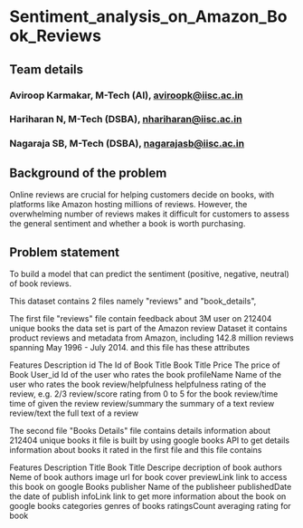# Sentiment_analysis_on_Amazon_Book_Reviews

## Team details
### Aviroop Karmakar, M-Tech (AI), aviroopk@iisc.ac.in
### Hariharan N, M-Tech (DSBA), nhariharan@iisc.ac.in
### Nagaraja SB, M-Tech (DSBA), nagarajasb@iisc.ac.in

## Background of the problem
Online reviews are crucial for helping customers decide on books, with platforms like Amazon hosting millions of reviews. However, the overwhelming number of reviews makes it difficult for customers to assess the general sentiment and whether a book is worth purchasing.

## Problem statement
To build a model that can predict the sentiment (positive, negative, neutral) of book reviews.

This dataset contains 2 files namely "reviews" and "book_details",

The first file "reviews" file contain feedback about 3M user on 212404 unique books the data set is part of the Amazon review Dataset it contains product reviews and metadata from Amazon, including 142.8 million reviews spanning May 1996 - July 2014.
and this file has these attributes

Features	            Description
id	                  The Id of Book
Title	                Book Title
Price	                The price of Book
User_id	              Id of the user who rates the book
profileName	          Name of the user who rates the book
review/helpfulness	  helpfulness rating of the review, e.g. 2/3
review/score	        rating from 0 to 5 for the book
review/time	          time of given the review
review/summary	      the summary of a text review
review/text	          the full text of a review


The second file "Books Details" file contains details information about 212404 unique books it file is built by using
google books API to get details information about books it rated in the first file
and this file contains

Features	          Description
Title	              Book Title
Descripe	          decription of book
authors	            Neme of book authors
image	              url for book cover
previewLink	        link to access this book on google Books
publisher	          Name of the publisheer
publishedDate	      the date of publish
infoLink	          link to get more information about the book on google books
categories	        genres of books
ratingsCount	      averaging rating for book
